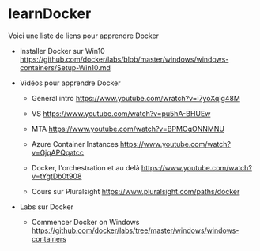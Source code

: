 # learnDocker

Voici une liste de liens pour apprendre Docker

- Installer Docker sur Win10
https://github.com/docker/labs/blob/master/windows/windows-containers/Setup-Win10.md


- Vidéos pour apprendre Docker

  - General intro
  https://www.youtube.com/wratch?v=i7yoXqlg48M

  - VS
  https://www.youtube.com/watch?v=pu5hA-BHUEw
  
  - MTA
  https://www.youtube.com/watch?v=BPMOqONNMNU
  
  - Azure Container Instances
  https://www.youtube.com/watch?v=GjqAPQqatcc
  
  - Docker, l'orchestration et au delà
  https://www.youtube.com/watch?v=tYgtDb0t908
  
  - Cours sur Pluralsight
  https://www.pluralsight.com/paths/docker
  
- Labs sur Docker

  - Commencer Docker on Windows
  https://github.com/docker/labs/tree/master/windows/windows-containers
